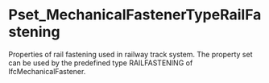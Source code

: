 # Pset_MechanicalFastenerTypeRailFastening

Properties of rail fastening used in railway track system. The property set can be used by the predefined type RAILFASTENING of IfcMechanicalFastener.<!-- end of definition -->
